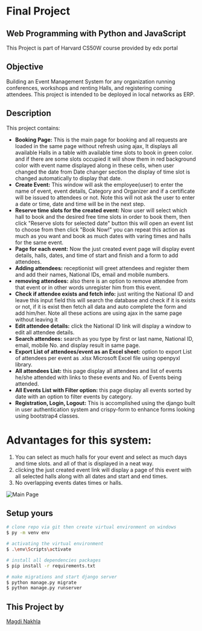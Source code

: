 # Final Project

## Web Programming with Python and JavaScript
This Project is part of Harvard CS50W course provided by edx portal

## Objective
Building an Event Management System for any organization running conferences, workshops and renting Halls,
and registering coming attendees. This project is intended to be deployed in local networks as ERP.

## Description
This project contains:
* __Booking Page:__ This is the main page for booking and all requests are loaded in the same page without refresh using ajax, It displays all available Halls in a table with available time slots to book in green color. and if there are some slots occupied it will show them in red background color with event name displayed along in these cells, when user changed the date from Date changer section the display of time slot is changed automatically to display that date.
* __Create Event:__ This window will ask the employee(user) to enter the name of event, event details, Category and Organizer and if a certificate will be issued to attendees or not. Note this will not ask the user to enter a date or time, date and time will be in the next step.
* __Reserve time slots for the created event:__ Now user will select which hall to book and the desired free time slots in order to book them, then click "Reserve slots for selected date" button this will open an event list to choose from then click "Book Now!" you can repeat this action as much as you want and book as much dates with varing times and halls for the same event.
* __Page for each event:__ Now the just created event page will display event details, halls, dates, and time of start and finish and a form to add attendees.
* __Adding attendees:__ receptionist will greet attendees and register them and add their names, National IDs, email and mobile numbers.
* __removing attendees:__ also there is an option to remove attendee from that event or in other words unregister him from this event. 
* __Check if attendee exists and fetch info:__ just writing the National ID and leave this input field this will search the database and check if it is exists or not, if it is exist then fetch all data and auto complete the form and add him/her.
Note all these actions are using ajax in the same page without leaving it
* __Edit attendee details:__  click the National ID link will display a window to edit all attendee details.
* __Search attendees:__ search as you type by first or last name, National ID, email, mobile No. and display result in same page.
* __Export List of attendees/event as an Excel sheet:__ option to export List of attendees per event as .xlsx Microsoft Excel file using openpyxl library.
* __All attendees List:__ this page display all attendees and list of events he/she attended with links to these events and No. of Events being attended.
* __All Events List with Filter option:__ this page display all events sorted by date with an option to filter events by category.
* __Registration, Login, Logout:__ This is accomplished using the django built in user authentication system and crispy-form to enhance forms looking using bootstrap4 classes.
  
# Advantages for this system:
1. You can select as much halls for your event and select as much days and time slots. and all of that is displayed in a neat way.
2. clicking the just created event link will display a page of this event with all selected halls along with all dates and start and end times.
3. No overlapping events dates times or halls.


![Main Page](https://i.imgur.com/guy6vYL.jpg)

## Setup yours
 ```bash
 # clone repo via git then create virtual environment on windows
 $ py -m venv env

 # activating the virtual environment
 $ .\env\Scripts\activate

 # install all dependencies packages
 $ pip install -r requirements.txt

 # make migrations and start django server
 $ python manage.py migrate
 $ python manage.py runserver
 ```


## This Project by
[Magdi Nakhla](https://fb.me/nakhla)